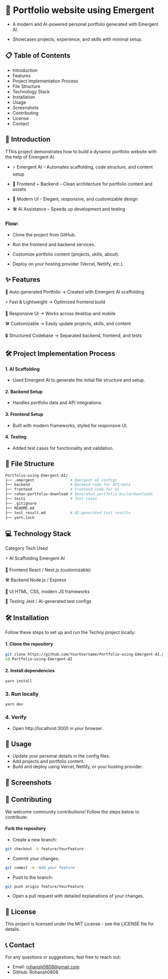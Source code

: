 # 🧠 Portfolio website using Emergent



- A modern and AI-powered personal portfolio generated with Emergent AI.

- Showcases projects, experience, and skills with minimal setup.


## 📋 Table of Contents
- Introduction
- Features
- Project Implementation Process
- File Structure
- Technology Stack
- Installation
- Usage
- Screenshots
- Contributing
- License
- Contact

## 📘 Introduction

TThis project demonstrates how to build a dynamic portfolio website with the help of Emergent AI.

- ⚡ Emergent AI – Automates scaffolding, code structure, and content setup

- 🧩 Frontend + Backend – Clean architecture for portfolio content and assets

- 🎨 Modern UI – Elegant, responsive, and customizable design

- 🛠 AI Assistance – Speeds up development and testing

### Flow:

- Clone the project from GitHub.

- Run the frontend and backend services.

- Customize portfolio content (projects, skills, about).

- Deploy on your hosting provider (Vercel, Netlify, etc.).

## ✨ Features

📝 Auto-generated Portfolio → Created with Emergent AI scaffolding

⚡ Fast & Lightweight → Optimized frontend build

🎨 Responsive UI → Works across desktop and mobile

🛠 Customizable → Easily update projects, skills, and content

🔒 Structured Codebase → Separated backend, frontend, and tests

## 🛠 Project Implementation Process

#### 1. AI Scaffolding
- Used Emergent AI to generate the initial file structure and setup.

#### 2. Backend Setup
- Handles portfolio data and API integrations.

#### 3. Frontend Setup
- Built with modern frameworks, styled for responsive UI.

#### 4. Testing
- Added test cases for functionality and validation.

## 📁 File Structure

```bash
Portfolio-using-Emergent-AI/
├── .emergent                # Emergent AI configs
├── backend                  # Backend code for API/data
├── frontend                 # Frontend code for UI
├── rohan-portfolio-download # Generated portfolio build/downloads
├── tests                    # Test cases
├── .gitignore
├── README.md
├── test_result.md           # AI-generated test results
├── yarn.lock
```

## 💻 Technology Stack

Category	Tech Used

⚡ AI Scaffolding	Emergent AI

🧩 Frontend	React / Next.js (customizable)

🛠 Backend	Node.js / Express

🎨 UI	HTML, CSS, modern JS frameworks

🧪 Testing	Jest / AI-generated test configs


## 🛠 Installation

Follow these steps to set up and run the Techny project locally:

#### 1. Clone the repository

```bash
git clone https://github.com/YourUsername/Portfolio-using-Emergent-AI.git
cd Portfolio-using-Emergent-AI
```

#### 2. Install dependencies

~~~bash
yarn install
~~~

### 3. Run locally

~~~bash
yarn dev
~~~

### 4. Verify
- Open http://localhost:3000 in your browser.

## 🚀 Usage
- Update your personal details in the config files.
- Add projects and portfolio content.
- Build and deploy using Vercel, Netlify, or your hosting provider.


## 📸 Screenshots



## 🤝 Contributing
We welcome community contributions! Follow the steps below to contribute:

#### Fork the repository
- Create a new branch:
```bash
git checkout -b feature/YourFeature
```

- Commit your changes:
```bash
git commit -m 'Add your feature'
```

- Push to the branch:
```bash
git push origin feature/YourFeature
```

- Open a pull request with detailed explanations of your changes.

## 📄 License

This project is licensed under the MIT License - see the LICENSE file for details.

## 📞 Contact
For any questions or suggestions, feel free to reach out:

- Email: rohansh0808@gmail.com
- GitHub: Rohansh0808
